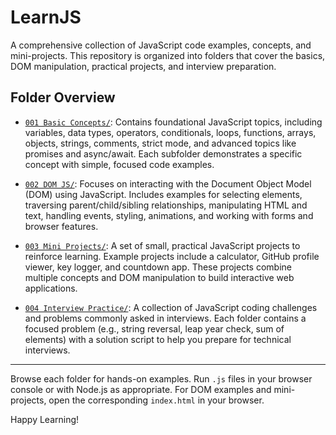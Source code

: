 # LearnJS

A comprehensive collection of JavaScript code examples, concepts, and mini-projects. This repository is organized into folders that cover the basics, DOM manipulation, practical projects, and interview preparation.

## Folder Overview

- [`001 Basic Concepts/`](./001%20Basic%20Concepts/): Contains foundational JavaScript topics, including variables, data types, operators, conditionals, loops, functions, arrays, objects, strings, comments, strict mode, and advanced topics like promises and async/await. Each subfolder demonstrates a specific concept with simple, focused code examples.

- [`002 DOM JS/`](./002%20DOM%20JS/): Focuses on interacting with the Document Object Model (DOM) using JavaScript. Includes examples for selecting elements, traversing parent/child/sibling relationships, manipulating HTML and text, handling events, styling, animations, and working with forms and browser features.

- [`003 Mini Projects/`](./003%20Mini%20Projects/): A set of small, practical JavaScript projects to reinforce learning. Example projects include a calculator, GitHub profile viewer, key logger, and countdown app. These projects combine multiple concepts and DOM manipulation to build interactive web applications.

- [`004 Interview Practice/`](./004%20Interview%20Practice/): A collection of JavaScript coding challenges and problems commonly asked in interviews. Each folder contains a focused problem (e.g., string reversal, leap year check, sum of elements) with a solution script to help you prepare for technical interviews.

---

Browse each folder for hands-on examples. Run `.js` files in your browser console or with Node.js as appropriate. For DOM examples and mini-projects, open the corresponding `index.html` in your browser.

Happy Learning!
